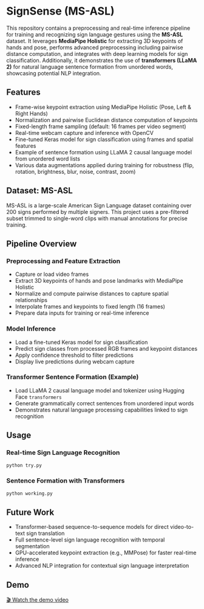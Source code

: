 # SignSense (MS-ASL)

This repository contains a preprocessing and real-time inference pipeline for training and recognizing sign language gestures using the **MS-ASL** dataset. It leverages **MediaPipe Holistic** for extracting 3D keypoints of hands and pose, performs advanced preprocessing including pairwise distance computation, and integrates with deep learning models for sign classification. Additionally, it demonstrates the use of **transformers (LLaMA 2)** for natural language sentence formation from unordered words, showcasing potential NLP integration.

## Features

- Frame-wise keypoint extraction using MediaPipe Holistic (Pose, Left & Right Hands)
- Normalization and pairwise Euclidean distance computation of keypoints
- Fixed-length frame sampling (default: 16 frames per video segment)
- Real-time webcam capture and inference with OpenCV
- Fine-tuned Keras model for sign classification using frames and spatial features
- Example of sentence formation using LLaMA 2 causal language model from unordered word lists
- Various data augmentations applied during training for robustness (flip, rotation, brightness, blur, noise, contrast, zoom)

## Dataset: MS-ASL

MS-ASL is a large-scale American Sign Language dataset containing over 200 signs performed by multiple signers. This project uses a pre-filtered subset trimmed to single-word clips with manual annotations for precise training.

## Pipeline Overview

### Preprocessing and Feature Extraction

- Capture or load video frames
- Extract 3D keypoints of hands and pose landmarks with MediaPipe Holistic
- Normalize and compute pairwise distances to capture spatial relationships
- Interpolate frames and keypoints to fixed length (16 frames)
- Prepare data inputs for training or real-time inference

### Model Inference

- Load a fine-tuned Keras model for sign classification
- Predict sign classes from processed RGB frames and keypoint distances
- Apply confidence threshold to filter predictions
- Display live predictions during webcam capture

### Transformer Sentence Formation (Example)

- Load LLaMA 2 causal language model and tokenizer using Hugging Face `transformers`
- Generate grammatically correct sentences from unordered input words
- Demonstrates natural language processing capabilities linked to sign recognition

## Usage

### Real-time Sign Language Recognition

```bash
python try.py
```

### Sentence Formation with Transformers
``` bash
python working.py
```

## Future Work
- Transformer-based sequence-to-sequence models for direct video-to-text sign translation
- Full sentence-level sign language recognition with temporal segmentation
- GPU-accelerated keypoint extraction (e.g., MMPose) for faster real-time inference
- Advanced NLP integration for contextual sign language interpretation

## Demo

[🎬 Watch the demo video](https://github.com/YashasKumar/SignSense/blob/main/demo.mp4?raw=true)
